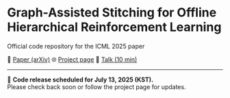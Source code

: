 # Graph-Assisted Stitching for Offline Hierarchical Reinforcement Learning

Official code repository for the ICML 2025 paper  

📄 [Paper (arXiv)](https://arxiv.org/abs/2506.07744) 🌐 [Project page](https://qortmdgh4141.github.io/projects/GAS)  🎥 [Talk (10 min)](https://www.youtube.com/watch?v=PCSFbIFDXZE)  
 
---

🚧 **Code release scheduled for July 13, 2025 (KST).**  
Please check back soon or follow the project page for updates.
